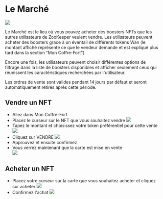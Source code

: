 # Le Marché
![](/docs/image16.png)

Le Marché est le lieu où vous pouvez acheter des boosters NFTs que les autres utilisateurs de ZooKeeper veulent vendre. Les utilisateurs peuvent acheter des boosters grace à un éventail de différents tokens Wan (le montant affiché représente ce que le vendeur demande et est expliqué plus tard dans la section "Mon Coffre-Fort").

Encore une fois, les utilisateurs peuvent choisir différentes options de filtrage dans la liste de boosters disponibles et afficher seulement ceux qui réunissent les caractéristiques recherchées par l'utilisateur.

Les ordres de vente sont valides pendant 14 jours par défaut et seront automatiquement retirés après cette période.
## Vendre un NFT
*   Allez dans Mon Coffre-Fort
*   Placez le curseur sur le NFT que vous souhaitez vendre
![](/docs/image1.png)
*   Tapez le montant et choisissez votre token préférentiel pour cette vente
![](/docs/image20.png)
*   Cliquez sur VENDRE 
![](/docs/image9.png)
*   Approuvez et ensuite confirmez
*   Vous verrez maintenant que la carte est mise en vente  
![](/docs/image8.png)

## Acheter un NFT
* Placez votre curseur sur la carte que vous souhaitez acheter et cliquez sur acheter
![](/docs/buynft.png)
* Confirmez l'achat
![](/docs/buynft2.png)
